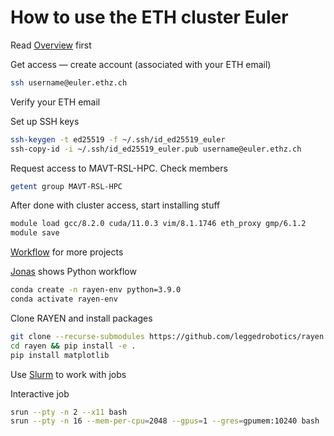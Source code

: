 # How to use the ETH cluster Euler

Read [Overview](https://docs.google.com/presentation/d/1y3iSIHqS2lKfDFyogOT1a8iEr3RIxxNjOJfKGM-5LAI/edit#slide=id.g27d9e0ee24_0_266) first

Get access — create account (associated with your ETH email)

```bash
ssh username@euler.ethz.ch
```

Verify your ETH email

Set up SSH keys

```bash
ssh-keygen -t ed25519 -f ~/.ssh/id_ed25519_euler 
ssh-copy-id -i ~/.ssh/id_ed25519_euler.pub username@euler.ethz.ch
```

Request access to MAVT-RSL-HPC. Check members

```bash
getent group MAVT-RSL-HPC
```

After done with cluster access, start installing stuff

```bash
module load gcc/8.2.0 cuda/11.0.3 vim/8.1.1746 eth_proxy gmp/6.1.2 
module save
```

[Workflow](https://bitbucket.org/leggedrobotics/cluster-workflows/src/main/) for more projects

[Jonas](https://github.com/JonasFrey96/ASL_leonhard_euler) shows Python workflow

```bash
conda create -n rayen-env python=3.9.0
conda activate rayen-env
```

Clone RAYEN and install packages

```bash
git clone --recurse-submodules https://github.com/leggedrobotics/rayen.git
cd rayen && pip install -e .
pip install matplotlib
```

Use [Slurm](https://scicomp.ethz.ch/wiki/LSF_to_Slurm_quick_reference) to work with jobs

Interactive job

```bash
srun --pty -n 2 --x11 bash
srun --pty -n 16 --mem-per-cpu=2048 --gpus=1 --gres=gpumem:10240 bash
```
